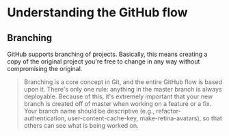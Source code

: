 # Understanding the GitHub flow

## Branching
GitHub supports branching of projects. Basically, this means creating a copy of the original project you're free to change in any way without compromising the original.

> Branching is a core concept in Git, and the entire GitHub flow is based upon it. There's only one rule: anything in the master branch is always deployable.
> Because of this, it's extremely important that your new branch is created off of master when working on a feature or a fix. Your branch name should be descriptive (e.g., refactor-authentication, user-content-cache-key, make-retina-avatars), so that others can see what is being worked on.
